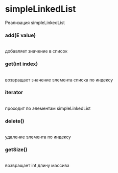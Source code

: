# simpleLinkedList


Реализация simpleLinkedList <br>
<h3>add(E value)</h3><br>
добавляет значение в список
<h3>get(int index)</h3><br>
возвращает значение элемента списка по индексу <br>
<h3>iterator</h3><br>
проходит по элементам simpleLinkedList <br>
<h3>delete()</h3><br>
удаление элемента по индексу
<h3>getSize()</h3><br>
возвращает int длину массива

